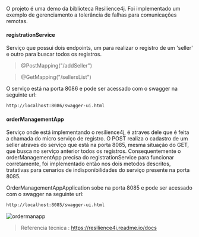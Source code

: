 O projeto é uma demo da biblioteca Resilience4j.
Foi implementado um exemplo de gerenciamento a tolerância de falhas para comunicações remotas.



#### registrationService

Serviço que possui dois endpoints, um para  realizar o registro de um 'seller' e outro para buscar todos os registros.

 >@PostMapping("/addSeller")
 
 >@GetMapping("/sellersList")
 
O serviço está na porta 8086 e pode ser acessado com o swagger na seguinte url:
```sh
http://localhost:8086/swagger-ui.html
```

#### orderManagementApp

Serviço onde está implementando o resilience4j, é atraves dele que é feita a chamada do micro serviço de registro. O POST realiza o cadastro de um seller atraves do serviço que está na porta 8085, mesma situação do GET, que busca no serviço anterior todos os registros. Consequentemente o orderManagementApp precisa do registrationService para funcionar corretamente, foi implementado então nos dois metodos descritos, tratativas para cenarios de indisponibilidades do serviço presente na porta 8085.

OrderManagementAppApplication sobe na porta 8085 e pode ser acessado com o swagger na seguinte url:
```sh
http://localhost:8085/swagger-ui.html
```
![ordermanapp](https://user-images.githubusercontent.com/45246027/92658386-dd673480-f2cc-11ea-9a18-4101b01eac04.png)

>Referencia técnica : https://resilience4j.readme.io/docs
